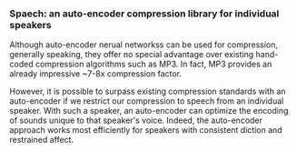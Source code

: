 ### Spaech: an auto-encoder compression library for individual speakers

Although auto-encoder nerual networkss can be used for compression,
generally speaking, they offer no special advantage over existing 
hand-coded compression algorithms such as MP3. 
In fact, MP3 provides an already impressive ~7-8x compression factor.

However, it is possible to surpass existing compression standards with an auto-encoder
if we restrict our compression to speech from an individual speaker.
With such a speaker, an auto-encoder can optimize the encoding of sounds
unique to that speaker's voice.
Indeed, the auto-encoder approach works most efficiently for speakers with consistent diction and restrained affect.


